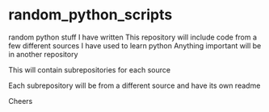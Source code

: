 # random_python_scripts
random python stuff I have written
This repository will include code from a few different sources I have used to learn python
Anything important will be in another repository

This will contain subrepositories for each source

Each subrepository will be from a different source and have its own readme

Cheers


